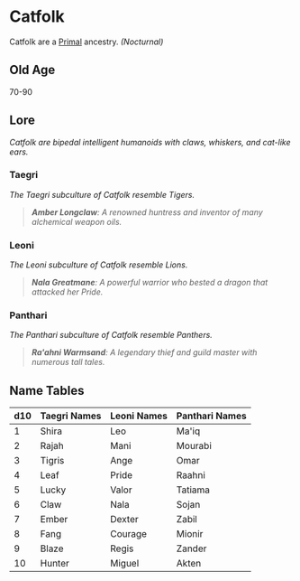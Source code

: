 # Catfolk

Catfolk are a [Primal](../Mechanical/Primal.md) ancestry. *(Nocturnal)*

## Old Age

70-90

## Lore

*Catfolk are bipedal intelligent humanoids with claws, whiskers, and cat-like ears.*

### Taegri

*The Taegri subculture of Catfolk resemble Tigers.*

> ***Amber Longclaw**: A renowned huntress and inventor of many alchemical weapon oils.*

### Leoni

*The Leoni subculture of Catfolk resemble Lions.*

> ***Nala Greatmane**: A powerful warrior who bested a dragon that attacked her Pride.*

### Panthari

*The Panthari subculture of Catfolk resemble Panthers.*

> ***Ra'ahni Warmsand**: A legendary thief and guild master with numerous tall tales.*

## Name Tables

| d10 | Taegri Names | Leoni Names | Panthari Names |
| --- | ------------ | ----------- | -------------- |
| 1   | Shira        | Leo         | Ma'iq          |
| 2   | Rajah        | Mani        | Mourabi        |
| 3   | Tigris       | Ange        | Omar           |
| 4   | Leaf         | Pride       | Raahni         |
| 5   | Lucky        | Valor       | Tatiama        |
| 6   | Claw         | Nala        | Sojan          |
| 7   | Ember        | Dexter      | Zabil          |
| 8   | Fang         | Courage     | Mionir         |
| 9   | Blaze        | Regis       | Zander         |
| 10  | Hunter       | Miguel      | Akten          |
